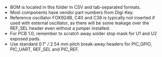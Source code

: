 - BOM is located in this folder in CSV and tab-separated formats. 
- Most components have vendor part numbers from Digi-Key.
- Reference oscillator FOX924B, C40 and C38 is typically not inserted if used with external oscillator, as there will be some leakage over the REF_SEL header even without a jumper installed.
- For PCB 1.0, remember to scratch away solder stop mask for U1 and U2 exposed pads.
- Use standard 0.1" / 2.54 mm pitch break-away headers for PIC_GPIO, PIC_UART, REF_SEL and PIC_REF.


